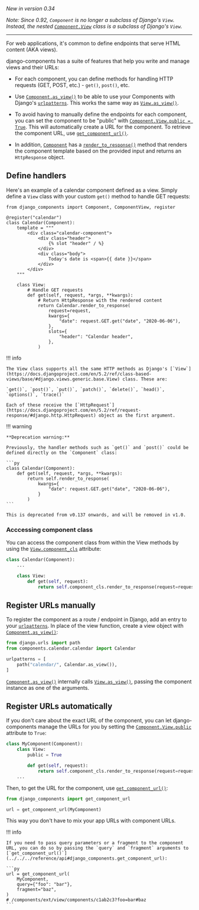 _New in version 0.34_

_Note: Since 0.92, `Component` is no longer a subclass of Django's `View`. Instead, the nested
[`Component.View`](../../../reference/api#django_components.Component.View) class is a subclass of Django's `View`._

---

For web applications, it's common to define endpoints that serve HTML content (AKA views).

django-components has a suite of features that help you write and manage views and their URLs:

- For each component, you can define methods for handling HTTP requests (GET, POST, etc.) - `get()`, `post()`, etc.
  
- Use [`Component.as_view()`](../../../reference/api#django_components.Component.as_view) to be able to use your Components  with Django's [`urlpatterns`](https://docs.djangoproject.com/en/5.2/topics/http/urls/). This works the same way as [`View.as_view()`](https://docs.djangoproject.com/en/5.2/ref/class-based-views/base/#django.views.generic.base.View.as_view).

- To avoid having to manually define the endpoints for each component, you can set the component to be "public" with [`Component.View.public = True`](../../../reference/api#django_components.ComponentView.public). This will automatically create a URL for the component. To retrieve the component URL, use [`get_component_url()`](../../../reference/api#django_components.get_component_url).

- In addition, [`Component`](../../../reference/api#django_components.Component) has a [`render_to_response()`](../../../reference/api#django_components.Component.render_to_response) method that renders the component template based on the provided input and returns an `HttpResponse` object.

## Define handlers

Here's an example of a calendar component defined as a view. Simply define a `View` class with your custom `get()` method to handle GET requests:

```djc_py title="[project root]/components/calendar.py"
from django_components import Component, ComponentView, register

@register("calendar")
class Calendar(Component):
    template = """
        <div class="calendar-component">
            <div class="header">
                {% slot "header" / %}
            </div>
            <div class="body">
                Today's date is <span>{{ date }}</span>
            </div>
        </div>
    """

    class View:
        # Handle GET requests
        def get(self, request, *args, **kwargs):
            # Return HttpResponse with the rendered content
            return Calendar.render_to_response(
                request=request,
                kwargs={
                    "date": request.GET.get("date", "2020-06-06"),
                },
                slots={
                    "header": "Calendar header",
                },
            )
```

!!! info

    The View class supports all the same HTTP methods as Django's [`View`](https://docs.djangoproject.com/en/5.2/ref/class-based-views/base/#django.views.generic.base.View) class. These are:

    `get()`, `post()`, `put()`, `patch()`, `delete()`, `head()`, `options()`, `trace()`

    Each of these receive the [`HttpRequest`](https://docs.djangoproject.com/en/5.2/ref/request-response/#django.http.HttpRequest) object as the first argument.


<!-- TODO_V1 REMOVE -->

!!! warning

    **Deprecation warning:**

    Previously, the handler methods such as `get()` and `post()` could be defined directly on the `Component` class:

    ```py
    class Calendar(Component):
        def get(self, request, *args, **kwargs):
            return self.render_to_response(
                kwargs={
                    "date": request.GET.get("date", "2020-06-06"),
                }
            )
    ```

    This is deprecated from v0.137 onwards, and will be removed in v1.0.

### Acccessing component class

You can access the component class from within the View methods by using the [`View.component_cls`](../../../reference/api#django_components.ComponentView.component_cls) attribute:

```py
class Calendar(Component):
    ...

    class View:
        def get(self, request):
            return self.component_cls.render_to_response(request=request)
```

## Register URLs manually

To register the component as a route / endpoint in Django, add an entry to your
[`urlpatterns`](https://docs.djangoproject.com/en/5.2/topics/http/urls/).
In place of the view function, create a view object with [`Component.as_view()`](../../../reference/api#django_components.Component.as_view):

```python title="[project root]/urls.py"
from django.urls import path
from components.calendar.calendar import Calendar

urlpatterns = [
    path("calendar/", Calendar.as_view()),
]
```

[`Component.as_view()`](../../../reference/api#django_components.Component.as_view)
internally calls [`View.as_view()`](https://docs.djangoproject.com/en/5.2/ref/class-based-views/base/#django.views.generic.base.View.as_view), passing the component
instance as one of the arguments.

## Register URLs automatically

If you don't care about the exact URL of the component, you can let django-components manage the URLs for you by setting the [`Component.View.public`](../../../reference/api#django_components.ComponentView.public) attribute to `True`:

```py
class MyComponent(Component):
    class View:
        public = True

        def get(self, request):
            return self.component_cls.render_to_response(request=request)
    ...
```

Then, to get the URL for the component, use [`get_component_url()`](../../../reference/api#django_components.get_component_url):

```py
from django_components import get_component_url

url = get_component_url(MyComponent)
```

This way you don't have to mix your app URLs with component URLs.

!!! info

    If you need to pass query parameters or a fragment to the component URL, you can do so by passing the `query` and `fragment` arguments to [`get_component_url()`](../../../reference/api#django_components.get_component_url):

    ```py
    url = get_component_url(
        MyComponent,
        query={"foo": "bar"},
        fragment="baz",
    )
    # /components/ext/view/components/c1ab2c3?foo=bar#baz
    ```
